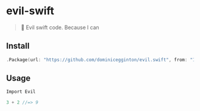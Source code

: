 # evil-swift

> 👿 Evil swift code. Because I can

## Install

``` swift
.Package(url: "https://github.com/dominicegginton/evil.swift", from: "1.0.0")
```

## Usage

``` swift
Import Evil

3 + 2 //=> 9 
```
